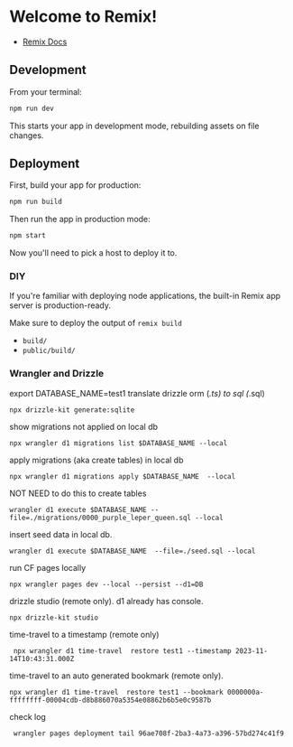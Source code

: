 # Welcome to Remix!

- [Remix Docs](https://remix.run/docs)

## Development

From your terminal:

```sh
npm run dev
```

This starts your app in development mode, rebuilding assets on file changes.

## Deployment

First, build your app for production:

```sh
npm run build
```

Then run the app in production mode:

```sh
npm start
```

Now you'll need to pick a host to deploy it to.

### DIY

If you're familiar with deploying node applications, the built-in Remix app server is production-ready.

Make sure to deploy the output of `remix build`

- `build/`
- `public/build/`


### Wrangler and Drizzle
export DATABASE_NAME=test1
translate drizzle orm (*.ts) to sql (*.sql)
```
npx drizzle-kit generate:sqlite
```

show migrations not applied on local db
```
npx wrangler d1 migrations list $DATABASE_NAME --local
```

apply migrations (aka create tables) in local db
```
npx wrangler d1 migrations apply $DATABASE_NAME  --local
```

NOT NEED to do this to create tables
```
wrangler d1 execute $DATABASE_NAME --file=./migrations/0000_purple_leper_queen.sql --local
```

insert seed data in local db.
```
wrangler d1 execute $DATABASE_NAME  --file=./seed.sql --local 
```

run CF pages locally
```
npx wrangler pages dev --local --persist --d1=DB
```

drizzle studio (remote only). d1 already has console.
```
npx drizzle-kit studio
```

time-travel to a timestamp (remote only)
```
 npx wrangler d1 time-travel  restore test1 --timestamp 2023-11-14T10:43:31.000Z  
```

time-travel to an auto generated bookmark (remote only).
```
npx wrangler d1 time-travel  restore test1 --bookmark 0000000a-ffffffff-00004cdb-d8b886070a5354e08862b6b5e0c9587b
```

check log
```
 wrangler pages deployment tail 96ae708f-2ba3-4a73-a396-57bd274c41f9                                  
```